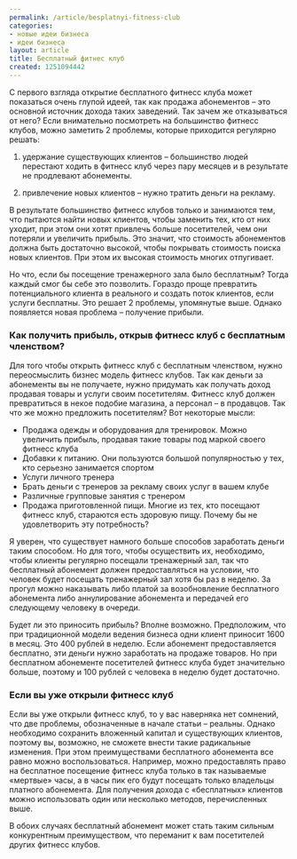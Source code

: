 ```yaml
---
permalink: /article/besplatnyi-fitness-club
categories:
- новые идеи бизнеса
- идеи бизнеса
layout: article
title: Бесплатный фитнес клуб
created: 1251094442
---
```

С первого взгляда открытие бесплатного фитнесс клуба может показаться очень глупой идеей, так как продажа абонементов – это основной источник дохода таких заведений. Так зачем же отказываться от него? Если внимательно посмотреть на большинство фитнесс клубов, можно заметить 2 проблемы, которые приходится регулярно решать:

1) удержание существующих клиентов – большинство людей перестают ходить в фитнесс клуб через пару месяцев и в результате не продлевают абонементы.

2) привлечение новых клиентов – нужно тратить деньги на рекламу.

В результате большинство фитнесс клубов только и занимаются тем, что пытаются найти новых клиентов, чтобы заменить тех, кто от них уходит, при этом они хотят привлечь больше посетителей, чем они потеряли и увеличить прибыль. Это значит, что стоимость абонементов должна быть достаточно высокой, чтобы покрывать стоимость поиска новых клиентов. При этом их высокая стоимость многих отпугивает.

Но что, если бы посещение тренажерного зала было бесплатным? Тогда каждый смог бы себе это позволить. Гораздо проще превратить потенциального клиента в реального и создать поток клиентов, если услуги бесплатны. Это решает 2 проблемы, упомянутые выше. Однако появляется новая проблема – получение прибыли.

### Как получить прибыль, открыв фитнесс клуб с бесплатным членством? ###

Для того чтобы открыть фитнесс клуб с бесплатным членством, нужно переосмыслить бизнес модель фитнесс клубов. Так как деньги за абонементы вы не получаете, нужно придумать как получать доход продавая товары и услуги своим посетителям. Фитнесс клуб должен превратиться в некое подобие магазина, а персонал – в продавцов. Так что же можно предложить посетителям? Вот некоторые мысли:

 *  Продажа одежды и оборудования для тренировок. Можно увеличить прибыль, продавая такие товары под маркой своего фитнесс клуба
 *  Добавки к питанию. Они пользуются большой популярностью у тех, кто серьезно занимается спортом
 *  Услуги личного тренера
 *  Брать деньги с тренеров за рекламу своих услуг в вашем клубе
 *  Различные групповые занятия с тренером
 *  Продажа приготовленной пищи. Многие из тех, кто посещают фитнесс клуб, стараются есть здоровую пищу. Почему бы не удовлетворить эту потребность?

Я уверен, что существует намного больше способов заработать деньги таким способом. Но для того, чтобы осуществить их, необходимо, чтобы клиенты регулярно посещали тренажерный зал, так что бесплатный абонемент должен предоставляться на условии, что человек будет посещать тренажерный зал хотя бы раз в неделю. За прогул можно наказывать либо платой за возобновление бесплатного абонемента либо аннулирование абонемента и передачей его следующему человеку в очереди.

Будет ли это приносить прибыль? Вполне возможно. Предположим, что при традиционной модели ведения бизнеса одни клиент приносит 1600 в месяц. Это 400 рублей в неделю. Если абонемент предоставляется бесплатно, эти деньги нужно заработать на продаже товаров. Но при бесплатном абонементе посетителей фитнесс клуба будет значительно больше, поэтому и 100 рублей с человека в неделю будет достаточно.

### Если вы уже открыли фитнесс клуб ###

Если вы уже открыли фитнесс клуб, то у вас наверняка нет сомнений, что две проблемы, обозначенные в начале статьи – реальны. Однако необходимо сохранить вложенный капитал и существующих клиентов, поэтому вы, возможно, не сможете внести такие радикальные изменения. При этом преимуществами бесплатного абонемента все равно можно воспользоваться. Например, можно предоставлять право на бесплатное посещение фитнесс клуба только в так называемые «мертвые» часы, а в часы пик его будут посещать только владельцы платного абонемента. Для получения дохода с «бесплатных» клиентов можно использовать один или несколько методов, перечисленных выше.

В обоих случаях бесплатный абонемент может стать таким сильным конкурентным преимуществом, что переманит к вам посетителей других фитнесс клубов.  
 
